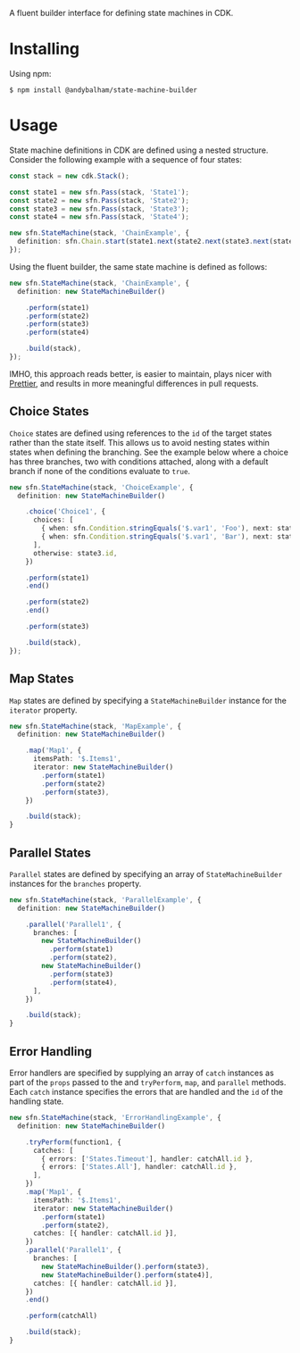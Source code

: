 A fluent builder interface for defining state machines in CDK.

# Installing

Using npm:

```
$ npm install @andybalham/state-machine-builder
```

# Usage

State machine definitions in CDK are defined using a nested structure. Consider the following example with a sequence of four states:

```TypeScript
const stack = new cdk.Stack();

const state1 = new sfn.Pass(stack, 'State1');
const state2 = new sfn.Pass(stack, 'State2');
const state3 = new sfn.Pass(stack, 'State3');
const state4 = new sfn.Pass(stack, 'State4');

new sfn.StateMachine(stack, 'ChainExample', {
  definition: sfn.Chain.start(state1.next(state2.next(state3.next(state4))))
});
```

Using the fluent builder, the same state machine is defined as follows:

```TypeScript
new sfn.StateMachine(stack, 'ChainExample', {
  definition: new StateMachineBuilder()

    .perform(state1)
    .perform(state2)
    .perform(state3)
    .perform(state4)

    .build(stack),
});
```

IMHO, this approach reads better, is easier to maintain, plays nicer with [Prettier](https://prettier.io/), and results in more meaningful differences in pull requests.

## Choice States

`Choice` states are defined using references to the `id` of the target states rather than the state itself. This allows us to avoid nesting states within states when defining the branching. See the example below where a choice has three branches, two with conditions attached, along with a default branch if none of the conditions evaluate to `true`.

```TypeScript
new sfn.StateMachine(stack, 'ChoiceExample', {
  definition: new StateMachineBuilder()

    .choice('Choice1', {
      choices: [
        { when: sfn.Condition.stringEquals('$.var1', 'Foo'), next: state1.id },
        { when: sfn.Condition.stringEquals('$.var1', 'Bar'), next: state2.id },
      ],
      otherwise: state3.id,
    })

    .perform(state1)
    .end()

    .perform(state2)
    .end()

    .perform(state3)

    .build(stack),
});
```

## Map States

`Map` states are defined by specifying a `StateMachineBuilder` instance for the `iterator` property.

```TypeScript
new sfn.StateMachine(stack, 'MapExample', {
  definition: new StateMachineBuilder()

    .map('Map1', {
      itemsPath: '$.Items1',
      iterator: new StateMachineBuilder()
        .perform(state1)
        .perform(state2)
        .perform(state3),
    })

    .build(stack);
}
```

## Parallel States

`Parallel` states are defined by specifying an array of `StateMachineBuilder` instances for the `branches` property.

```TypeScript
new sfn.StateMachine(stack, 'ParallelExample', {
  definition: new StateMachineBuilder()

    .parallel('Parallel1', {
      branches: [
        new StateMachineBuilder()
          .perform(state1)
          .perform(state2),
        new StateMachineBuilder()
          .perform(state3)
          .perform(state4),
      ],
    })

    .build(stack);
}
```

## Error Handling

Error handlers are specified by supplying an array of `catch` instances as part of the `props` passed to the and `tryPerform`, `map`, and `parallel` methods. Each `catch` instance specifies the errors that are handled and the `id` of the handling state.

```TypeScript
new sfn.StateMachine(stack, 'ErrorHandlingExample', {
  definition: new StateMachineBuilder()

    .tryPerform(function1, {
      catches: [
        { errors: ['States.Timeout'], handler: catchAll.id },
        { errors: ['States.All'], handler: catchAll.id },
      ],
    })
    .map('Map1', {
      itemsPath: '$.Items1',
      iterator: new StateMachineBuilder()
        .perform(state1)
        .perform(state2),
      catches: [{ handler: catchAll.id }],
    })
    .parallel('Parallel1', {
      branches: [
        new StateMachineBuilder().perform(state3),
        new StateMachineBuilder().perform(state4)],
      catches: [{ handler: catchAll.id }],
    })
    .end()

    .perform(catchAll)

    .build(stack);
}
```
